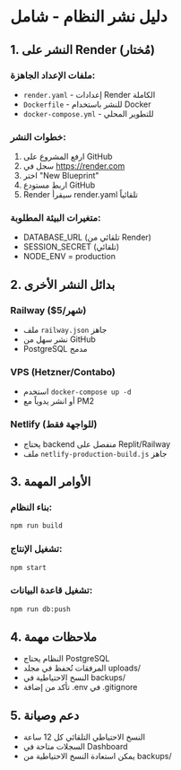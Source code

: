 # دليل نشر النظام - شامل

## 1. النشر على Render (مُختار)

### ملفات الإعداد الجاهزة:
- `render.yaml` - إعدادات Render الكاملة
- `Dockerfile` - للنشر باستخدام Docker
- `docker-compose.yml` - للتطوير المحلي

### خطوات النشر:
1. ارفع المشروع على GitHub
2. سجل في https://render.com
3. اختر "New Blueprint"
4. اربط مستودع GitHub
5. Render سيقرأ render.yaml تلقائياً

### متغيرات البيئة المطلوبة:
- DATABASE_URL (تلقائي من Render)
- SESSION_SECRET (تلقائي)
- NODE_ENV = production

## 2. بدائل النشر الأخرى

### Railway ($5/شهر)
- ملف `railway.json` جاهز
- نشر سهل من GitHub
- PostgreSQL مدمج

### VPS (Hetzner/Contabo)
- استخدم `docker-compose up -d`
- أو انشر يدوياً مع PM2

### Netlify (للواجهة فقط)
- يحتاج backend منفصل على Replit/Railway
- ملف `netlify-production-build.js` جاهز

## 3. الأوامر المهمة

### بناء النظام:
```bash
npm run build
```

### تشغيل الإنتاج:
```bash
npm start
```

### تشغيل قاعدة البيانات:
```bash
npm run db:push
```

## 4. ملاحظات مهمة

- النظام يحتاج PostgreSQL
- المرفقات تُحفظ في مجلد uploads/
- النسخ الاحتياطية في backups/
- تأكد من إضافة .env في .gitignore

## 5. دعم وصيانة

- النسخ الاحتياطي التلقائي كل 12 ساعة
- السجلات متاحة في Dashboard
- يمكن استعادة النسخ الاحتياطية من backups/
